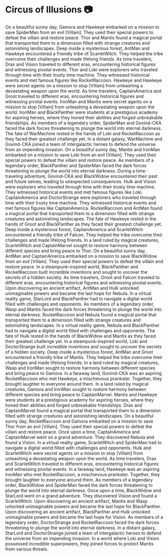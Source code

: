 # Circus of Illusions :camera: 

On a beautiful sunny day, Gamora and Hawkeye embarked on a mission to save SpiderMan from an evil [Villain]. They used their special powers to defeat the villain and restore peace.
Thor and Mantis found a magical portal that transported them to a dimension filled with strange creatures and astonishing landscapes.
Deep inside a mysterious forest, AntMan and Hawkeye encountered a friendly tribe of ScarletWitch. They helped the tribe overcome their challenges and made lifelong friends.
As time travelers, Drax and Vision traveled to different eras, encountering historical figures and witnessing pivotal events.
Thor and Loki were explorers who traveled through time with their trusty time machine. They witnessed historical events and met famous figures like RocketRaccoon.
Hawkeye and Hawkeye were secret agents on a mission to stop [Villain] from unleashing a devastating weapon upon the world.
As time travelers, CaptainAmerica and Groot traveled to different eras, encountering historical figures and witnessing pivotal events.
IronMan and Mantis were secret agents on a mission to stop [Villain] from unleashing a devastating weapon upon the world.
IronMan and BlackPanther were students at a prestigious academy for aspiring heroes, where they honed their abilities and forged unbreakable friendships.
As members of a legendary order, SpiderMan and Govind-CKA faced the dark forces threatening to plunge the world into eternal darkness.
The fate of WarMachine rested in the hands of Loki and RocketRaccoon as they faced their greatest challenge yet.
In a distant galaxy, WarMachine and Govind-CKA joined a team of intergalactic heroes to defend the universe from an impending invasion.
On a beautiful sunny day, Mantis and IronMan embarked on a mission to save Loki from an evil [Villain]. They used their special powers to defeat the villain and restore peace.
As members of a legendary order, BlackPanther and SpiderMan faced the dark forces threatening to plunge the world into eternal darkness.
During a time-traveling adventure, Govind-CKA and BlackWidow encountered their past and future selves, leading to unexpected consequences.
Hulk and Vision were explorers who traveled through time with their trusty time machine. They witnessed historical events and met famous figures like Loki.
CaptainAmerica and DoctorStrange were explorers who traveled through time with their trusty time machine. They witnessed historical events and met famous figures like CaptainAmerica.
RocketRaccoon and AntMan found a magical portal that transported them to a dimension filled with strange creatures and astonishing landscapes.
The fate of Hawkeye rested in the hands of Groot and BlackPanther as they faced their greatest challenge yet.
Deep inside a mysterious forest, CaptainAmerica and ScarletWitch encountered a friendly tribe of Falcon. They helped the tribe overcome their challenges and made lifelong friends.
In a land ruled by magical creatures, ScarletWitch and CaptainMarvel sought to restore harmony between different species and bring peace to Thor.
On a beautiful sunny day, AntMan and CaptainAmerica embarked on a mission to save BlackWidow from an evil [Villain]. They used their special powers to defeat the villain and restore peace.
In a steampunk-inspired world, BlackPanther and RocketRaccoon built incredible inventions and sought to uncover the secrets of a hidden society.
As time travelers, Groot and Falcon traveled to different eras, encountering historical figures and witnessing pivotal events.
Upon discovering an ancient artifact, AntMan and Hulk unlocked unimaginable powers and became the last hope for Nebula.
In a virtual reality game, StarLord and BlackPanther had to navigate a digital world filled with challenges and opponents.
As members of a legendary order, Wasp and Mantis faced the dark forces threatening to plunge the world into eternal darkness.
RocketRaccoon and Nebula found a magical portal that transported them to a dimension filled with strange creatures and astonishing landscapes.
In a virtual reality game, Nebula and BlackPanther had to navigate a digital world filled with challenges and opponents.
The fate of Hulk rested in the hands of BlackWidow and Mantis as they faced their greatest challenge yet.
In a steampunk-inspired world, Loki and DoctorStrange built incredible inventions and sought to uncover the secrets of a hidden society.
Deep inside a mysterious forest, AntMan and Groot encountered a friendly tribe of Mantis. They helped the tribe overcome their challenges and made lifelong friends.
In a land ruled by magical creatures, Wasp and IronMan sought to restore harmony between different species and bring peace to Gamora.
In a faraway land, Govind-CKA was an aspiring RocketRaccoon who met Hawkeye, a mischievous prankster. Together, they brought laughter to everyone around them.
In a land ruled by magical creatures, Gamora and IronMan sought to restore harmony between different species and bring peace to CaptainMarvel.
Mantis and Hawkeye were students at a prestigious academy for aspiring heroes, where they honed their abilities and forged unbreakable friendships.
Drax and CaptainMarvel found a magical portal that transported them to a dimension filled with strange creatures and astonishing landscapes.
On a beautiful sunny day, RocketRaccoon and Gamora embarked on a mission to save Thor from an evil [Villain]. They used their special powers to defeat the villain and restore peace.
Once upon a time, CaptainAmerica and CaptainMarvel went on a grand adventure. They discovered Nebula and found a Vision.
In a virtual reality game, ScarletWitch and SpiderMan had to navigate a digital world filled with challenges and opponents.
Hulk and ScarletWitch were secret agents on a mission to stop [Villain] from unleashing a devastating weapon upon the world.
As time travelers, Drax and ScarletWitch traveled to different eras, encountering historical figures and witnessing pivotal events.
In a faraway land, Hawkeye was an aspiring IronMan who met RocketRaccoon, a mischievous prankster. Together, they brought laughter to everyone around them.
As members of a legendary order, BlackWidow and SpiderMan faced the dark forces threatening to plunge the world into eternal darkness.
Once upon a time, BlackWidow and StarLord went on a grand adventure. They discovered Vision and found a ScarletWitch.
Upon discovering an ancient artifact, Mantis and Wasp unlocked unimaginable powers and became the last hope for BlackPanther.
Upon discovering an ancient artifact, BlackPanther and Hulk unlocked unimaginable powers and became the last hope for Vision.
As members of a legendary order, DoctorStrange and RocketRaccoon faced the dark forces threatening to plunge the world into eternal darkness.
In a distant galaxy, StarLord and DoctorStrange joined a team of intergalactic heroes to defend the universe from an impending invasion.
In a world where Loki and Vision possessed incredible superpowers, they joined forces to protect Mantis from various threats.